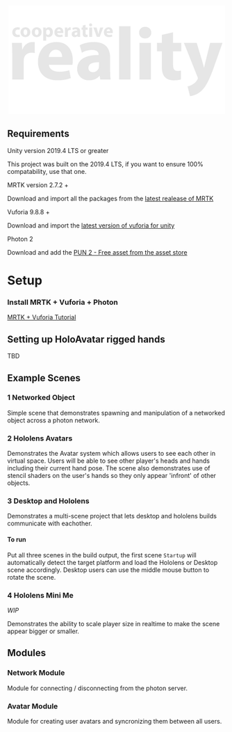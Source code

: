<p align="center">
  <img src="./images/logo.png" />
</p>

## Requirements

Unity version 2019.4 LTS or greater

This project was built on the 2019.4 LTS, if you want to ensure 100% compatability, use that one.

MRTK version 2.7.2 +

Download and import all the packages from the [latest realease of MRTK](https://github.com/microsoft/MixedRealityToolkit-Unity/releases)

Vuforia 9.8.8 +

Download and import the [latest version of vuforia for unity](https://developer.vuforia.com/downloads/SDK)

Photon 2

Download and add the [PUN 2 - Free asset from the asset store](https://assetstore.unity.com/packages/tools/network/pun-2-free-119922)

# Setup

### Install MRTK + Vuforia + Photon

[MRTK + Vuforia Tutorial](https://library.vuforia.com/articles/Solution/Working-with-the-HoloLens-sample-in-Unity.html)


## Setting up HoloAvatar rigged hands

TBD

## Example Scenes

### 1 Networked Object

Simple scene that demonstrates spawning and manipulation of a networked object across a photon network.

### 2 Hololens Avatars

Demonstrates the Avatar system which allows users to see each other in virtual space. Users will be able to see other player's heads and hands including their current hand pose. The scene also demonstrates use of stencil shaders on the user's hands so they only appear 'infront' of other objects.

### 3 Desktop and Hololens

Demonstrates a multi-scene project that lets desktop and hololens builds communicate with eachother. 

#### To run

Put all three scenes in the build output, the first scene `Startup` will automatically detect the target platform and load the Hololens or Desktop scene accordingly. Desktop users can use the middle mouse button to rotate the scene.

### 4 Hololens Mini Me

*WIP*

Demonstrates the ability to scale player size in realtime to make the scene appear bigger or smaller.

## Modules

### Network Module

Module for connecting / disconnecting from the photon server.

### Avatar Module

Module for creating user avatars and syncronizing them between all users.

